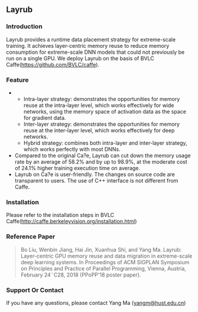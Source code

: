 ## Layrub
### Introduction
Layrub provides a runtime data placement strategy for extreme-scale training. It achieves layer-centric memory reuse to reduce memory consumption for extreme-scale DNN models that could not previously be run on a single GPU. We deploy Layrub on the basis of BVLC Caffe(https://github.com/BVLC/caffe).

### Feature
- - Intra-layer strategy: demonstrates the opportunities for memory reuse at the intra-layer level, which works effectively for wide networks, using the memory space of activation data as the space for gradient data.
  - Inter-layer strategy: demonstrates the opportunities for memory reuse at the inter-layer level, which works effectively for deep networks.
  - Hybrid strategy: combines both intra-layer and inter-layer strategy, which works perfectly with most DNNs.
- Compared to the original Ca?e, Layrub can cut down the memory usage rate by an average of 58.2% and by up to 98.9%, at the moderate cost of 24.1% higher training execution time on average.
- Layrub on Ca?e is user-friendly. The changes on source code are transparent to users. The use of C++ interface is not different from Caffe.

### Installation
Please refer to the installation steps in BVLC Caffe(http://caffe.berkeleyvision.org/installation.html)

### Reference Paper
> Bo Liu, Wenbin Jiang, Hai Jin, Xuanhua Shi, and Yang Ma. Layrub: Layer-centric GPU memory reuse and data migration in extreme-scale deep learning systems. In Proceedings of ACM SIGPLAN Symposium on Principles and Practice of Parallel Programming, Vienna, Austria, February 24¨C28, 2018 (PPoPP'18 poster paper).

### Support Or Contact
If you have any questions, please contact Yang Ma (yangm@hust.edu.cn)

